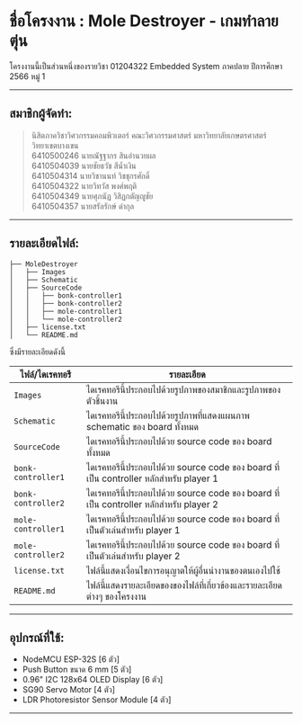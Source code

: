 # ชื่อโครงงาน : Mole Destroyer - เกมทำลายตุ่น

โครงงานนี้เป็นส่วนหนึ่งของรายวิชา 01204322 Embedded System ภาคปลาย ปีการศึกษา 2566 หมู่ 1

------------------------------------------------------------------------

## สมาชิกผู้จัดทำ:  
> นิสิตภาควิชาวิศวกรรมคอมพิวเตอร์ คณะวิศวกรรมศาสตร์ มหาวิทยาลัยเกษตรศาสตร์ วิทยาเขตบางเขน  
6410500246 นายณัฐฐากร สินอำนวยผล  
6410504039 นายชัยธวัช สีน้ำเงิน  
6410504314 นายวิชานนท์ วิชชุกรศักดิ์  
6410504322 นายวิทวัส พงศ์พฤติ  
6410504349 นายศุภนัฏ วิสิฏกตัญญูชัย  
6410504357 นายสรัลรักษ์ ดำกุล  

------------------------------------------------------------------------

## รายละเอียดไฟล์:

```
├── MoleDestroyer
│   ├── Images
│   ├── Schematic
│   ├── SourceCode
│   │   ├── bonk-controller1
│   │   ├── bonk-controller2
│   │   ├── mole-controller1
│   │   └── mole-controller2
│   ├── license.txt
│   └── README.md
```

ซึ่งมีรายละเอียดดังนี้

| ไฟล์/ไดเรคทอรี | รายละเอียด |
|--------------|-----------|
| `Images` | ไดเรคทอรีนี้ประกอบไปด้วยรูปภาพของสมาชิกและรูปภาพของตัวชิ้นงาน |
| `Schematic` | ไดเรคทอรีนี้ประกอบไปด้วยรูปภาพที่แสดงแผนภาพ schematic ของ board ทั้งหมด |
| `SourceCode` | ไดเรคทอรีนี้ประกอบไปด้วย source code ของ board ทั้งหมด |
| `bonk-controller1` | ไดเรคทอรีนี้ประกอบไปด้วย source code ของ board ที่เป็น controller หลักสำหรับ player 1 |
| `bonk-controller2` | ไดเรคทอรีนี้ประกอบไปด้วย source code ของ board ที่เป็น controller หลักสำหรับ player 2 |
| `mole-controller1` | ไดเรคทอรีนี้ประกอบไปด้วย source code ของ board ที่เป็นตัวเล่นสำหรับ player 1 |
| `mole-controller2` | ไดเรคทอรีนี้ประกอบไปด้วย source code ของ board ที่เป็นตัวเล่นสำหรับ player 2 |
| `license.txt` | ไฟล์นี้แสดงเงื่อนไขการอนุญาตให้ผู้อื่นนำงานของตนเองไปใช้ |
| `README.md` | ไฟล์นี้แสดงรายละเอียดของของไฟล์ที่เกี่ยวข้องและรายละเอียดต่างๆ ของโครงงาน |

------------------------------------------------------------------------

## อุปกรณ์ที่ใช้:

- NodeMCU ESP-32S [6 ตัว]
- Push Button ขนาด 6 mm [5 ตัว]
- 0.96" I2C 128x64 OLED Display [6 ตัว]
- SG90 Servo Motor [4 ตัว]
- LDR Photoresistor Sensor Module [4 ตัว]
	
------------------------------------------------------------------------